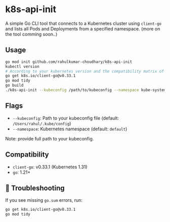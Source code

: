 # k8s-api-init

A simple Go CLI tool that connects to a Kubernetes cluster using `client-go` and lists all Pods and Deployments from a specified namespace. (more on the tool comming soon..)

## Usage

```bash
go mod init github.com/rahulkumar-choudhary/k8s-api-init
kubectl version
# According to your kubernetes version and the compatibility matrix of the client-go library install the client-go library.
go get k8s.io/client-go@v0.33.1
go mod tidy
go build
./k8s-api-init --kubeconfig /path/to/kubeconfig --namespace kube-system
```

## Flags

* `--kubeconfig`: Path to your kubeconfig file (default: `/Users/rahul/.kube/config`) 
* `--namespace`: Kubernetes namespace (default: `default`)

Note: provide full path to your kubeconfig. 

## Compatibility

* `client-go`: v0.33.1 (Kubernetes 1.31)
* `go`: 1.21+

## 🧩 Troubleshooting

If you see missing `go.sum` errors, run:

```bash
go get k8s.io/client-go@v0.33.1
go mod tidy
```
